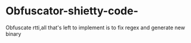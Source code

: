 # Obfuscator-shietty-code-
Obfuscate rtti,all that's left to implement is to fix regex and generate new binary
